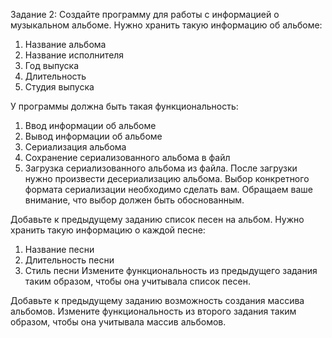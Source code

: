 Задание 2:
Создайте программу для работы с информацией о музыкальном альбоме. Нужно хранить такую информацию об альбоме:
1. Название альбома
2. Название исполнителя
3. Год выпуска
4. Длительность
5. Студия выпуска

У программы должна быть такая функциональность:
1. Ввод информации об альбоме
2. Вывод информации об альбоме
3. Сериализация альбома
4. Сохранение сериализованного альбома в файл
5. Загрузка сериализованного альбома из файла. После загрузки нужно произвести десериализацию альбома.
Выбор конкретного формата сериализации необходимо сделать вам. Обращаем ваше внимание, что выбор должен быть обоснованным.

Добавьте к предыдущему заданию список песен на альбом. Нужно хранить такую информацию о каждой песне:
1. Название песни
2. Длительность песни
3. Стиль песни
Измените функциональность из предыдущего задания таким образом, чтобы она учитывала список песен.

Добавьте к предыдущему заданию возможность создания массива альбомов.
Измените функциональность из второго задания таким образом, чтобы она учитывала массив альбомов.